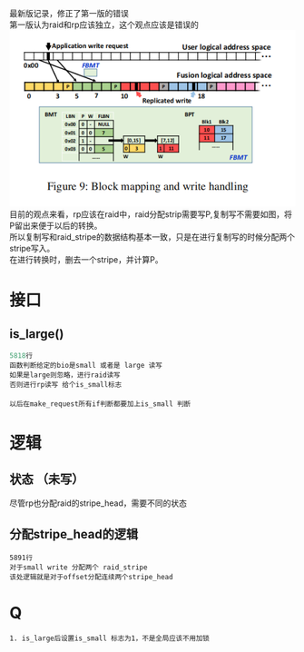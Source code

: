 最新版记录，修正了第一版的错误<br>
第一版认为raid和rp应该独立，这个观点应该是错误的
<br>
<img src="pic/simple_ex.png">
<br>
目前的观点来看，rp应该在raid中，raid分配strip需要写P,复制写不需要如图，将P留出来便于以后的转换。
<br>所以复制写和raid_stripe的数据结构基本一致，只是在进行复制写的时候分配两个stripe写入。
<br>在进行转换时，删去一个stripe，并计算P。

# 接口
## is_large()
```c
5818行
函数判断给定的bio是small 或者是 large 读写
如果是large则忽略，进行raid读写
否则进行rp读写 给个is_small标志

以后在make_request所有if判断都要加上is_small 判断
```
# 逻辑

## 状态 （未写）
尽管rp也分配raid的stripe_head，需要不同的状态

## 分配stripe_head的逻辑
```
5891行 
对于small write 分配两个 raid_stripe
该处逻辑就是对于offset分配连续两个stripe_head
```

# Q
```
1. is_large后设置is_small 标志为1，不是全局应该不用加锁
```
